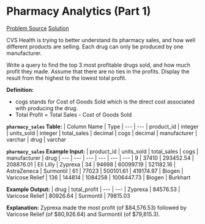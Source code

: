 # Pharmacy Analytics (Part 1)

[Problem Source](https://datalemur.com/questions/top-profitable-drugs)
[Solution](solutions/032_pharmacy_analytics_1.sql)

CVS Health is trying to better understand its pharmacy sales, and how well different products are selling. Each drug can only be produced by one manufacturer.

Write a query to find the top 3 most profitable drugs sold, and how much profit they made. Assume that there are no ties in the profits. Display the result from the highest to the lowest total profit.

**Definition:**

- cogs stands for Cost of Goods Sold which is the direct cost associated with producing the drug.
- Total Profit = Total Sales - Cost of Goods Sold

**`pharmacy_sales` Table:**
| Column Name | Type
| --- | ---
| product_id | integer
| units_sold | integer
| total_sales | decimal
| cogs | decimal
| manufacturer | varchar
| drug | varchar

**`pharmacy_sales` Example Input:**
| product_id | units_sold | total_sales | cogs | manufacturer | drug
| --- | --- | --- | --- | --- | ---
| 9 | 37410 | 293452.54 | 208876.01 | Eli Lilly | Zyprexa
| 34 | 94698 | 600997.19 | 521182.16 | AstraZeneca | Surmontil
| 61 | 77023 | 500101.61 | 419174.97 | Biogen | Varicose Relief
| 136 | 144814 | 1084258 | 1006447.73 | Biogen | Burkhart

**Example Output:**
| drug | total_profit
| --- | ---
| Zyprexa | 84576.53
| Varicose Relief | 80926.64
| Surmontil | 79815.03

**Explanation:**
Zyprexa made the most profit (of \$84,576.53) followed by Varicose Relief (of \$80,926.64) and Surmontil (of \$79,815.3).
